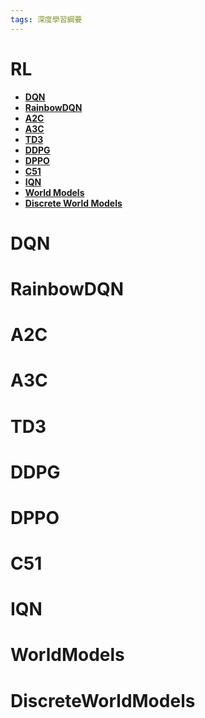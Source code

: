 ```yaml
---
tags: 深度學習綱要
---
```

# RL
* **[DQN](#DQN)**
* **[RainbowDQN](#RainbowDQN)**
* **[A2C](#A2C)**
* **[A3C](#A3C)**
* **[TD3](#TD3)**
* **[DDPG](#DDPG)**
* **[DPPO](#DPPO)**
* **[C51](#C51)**
* **[IQN](#IQN)**
* **[World Models](#WorldModels)**
* **[Discrete World Models](#DiscreteWorldModels)**

 
# DQN

# RainbowDQN

# A2C

# A3C

# TD3

# DDPG

# DPPO

# C51

# IQN

# WorldModels

# DiscreteWorldModels